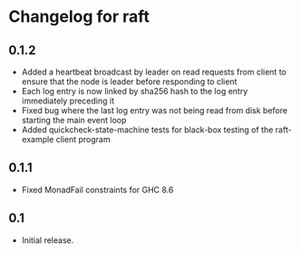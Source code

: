 # Changelog for raft

## 0.1.2

- Added a heartbeat broadcast by leader on read requests from client to ensure
  that the node is leader before responding to client
- Each log entry is now linked by sha256 hash to the log entry immediately
  preceding it
- Fixed bug where the last log entry was not being read from disk before
  starting the main event loop
- Added quickcheck-state-machine tests for black-box testing of the raft-example
  client program

## 0.1.1

- Fixed MonadFail constraints for GHC 8.6

## 0.1

- Initial release.
